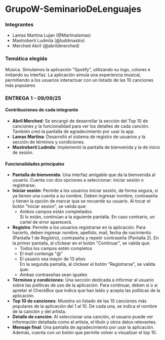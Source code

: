# GrupoW-SeminarioDeLenguajes

### Integrantes
* Lamas Martina Lujan (@Martinalamas)
* Mastroberti Ludmila (@luddmastro)
* Merched Abril (@abrildmerched)

### Temática elegida
Música. Simulamos la aplicación "Spotify", utilizando su logo, colores e imitando su interfaz. La aplicación simula una experiencia musical, permitiendo a los usuarios interactuar con un listado de las 10 canciones más populares

### ENTREGA 1 - 09/09/25
#### Contribuciones de cada integrante
* **Abril Merched**: Se encargó de desarrollar la sección del Top 10 de canciones y la funcionalidad para ver los detalles de cada canción. También creó la pantalla de agradecimiento por usar la app.
* **Lamas Martina**: Desarrolló el sistema de registro de usuarios y la sección de términos y condiciones.
* **Mastroberti Ludmila**: Implementó la pantalla de bienvenida y la de inicio de sesión.

#### Funcionalidades principales
* **Pantalla de bienvenida**: Una interfaz amigable que da la bienvenida al usuario. Cuenta con dos opciones a seleccionar: iniciar sesión o registrarse.
* **Iniciar sesión**: Permite a los usuarios iniciar sesión, de forma segura, si ya tienen una cuenta a su nombre. Deben ingresar nombre, contraseña y tienen la opción de marcar que se recuerde su usuario. Al tocar el botón "Iniciar sesion", se valida que:  
  - Ambos campos están completados \
Si lo están, continúan a la siguiente pantalla. En caso contrario, un cartel de error aparecerá. 
* **Registro**: Permite a los usuarios registrarse en la aplicación. Para hacerlo, deben ingresar nombre, apellido, mail, fecha de nacimiento (Pantalla 1 de Registro), contraseña y repetir contraseña (Pantalla 2). En la primer pantalla, al clickear en el botón "Continuar", se valida que:
  - Todos los campos estén completos 
  - El mail contenga "@" 
  - El usuario sea mayor de 13 años\
En la segunda pantalla, al clickear el botón "Registrarse", se valida que:  
  - Ambas contraseñas sean iguales 
* **Términos y condiciones**: Una sección dedicada a informar al usuario sobre las políticas de uso de la aplicación. Para continuar, deben si o si apretar el CheckBox que indica que han leído y acepta las políticas de la aplicación. 
* **Top 10 de canciones**: Muestra un listado de las 10 canciones más populares de la aplicación del 1 al 10. De cada una, se indica el nombre de la canción y del artista. 
* **Detalle de canción**: Al seleccionar una canción, el usuario puede ver información detallada como el artista, el título y otros datos relevantes.
* **Mensaje final**: Una pantalla de agradecimiento por usar la aplicación. Además, cuenta con un botón que permite volver a visualizar el top 10.
